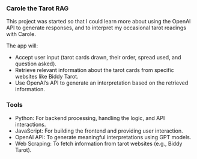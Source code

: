### Carole the Tarot RAG

This project was started so that I could learn more about using the OpenAI API to generate responses, and to interpret my occasional tarot readings with Carole.

The app will:

- Accept user input (tarot cards drawn, their order, spread used, and question asked).
- Retrieve relevant information about the tarot cards from specific websites like Biddy Tarot.
- Use OpenAI’s API to generate an interpretation based on the retrieved information.

### Tools

- Python: For backend processing, handling the logic, and API interactions.
- JavaScript: For building the frontend and providing user interaction.
- OpenAI API: To generate meaningful interpretations using GPT models.
- Web Scraping: To fetch information from tarot websites (e.g., Biddy Tarot).

